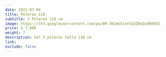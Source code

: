 ```yaml
---
date: 2021-07-04
title: Poleras 110
subtitle: 3 Poleras 110 cm
image: https://lh3.googleusercontent.com/pw/AM-JKLWaSlefsGXZBxQa4R0d5Si7GXcUA6oAyBSjGXmXK61OFHxkbNxWJqJXDHgwQ7LrF4_skzPb1tzdRqDPhqbFKvIp1EKL0O7i0Xk1rse8an94UpZll3QTsSwnTGrTIGrJRLM8M_vnIzGQUutxjXeRoT04pA=w828-h621-no?authuser=0
price: $ 7.000
weight: 7
description: Set 3 poleras talla 110 cm
link: 
exclude: false
---
```

